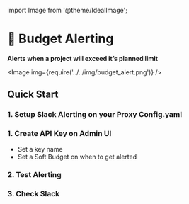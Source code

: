 import Image from '@theme/IdealImage';

# 🚨 Budget Alerting

**Alerts when a project will exceed it’s planned limit**

<Image img={require('../../img/budget_alert.png')} />

## Quick Start

### 1. Setup Slack Alerting on your Proxy Config.yaml 


### 1. Create API Key on Admin UI
- Set a key name 
- Set a Soft Budget on when to get alerted 

### 2. Test Alerting

### 3. Check Slack 
